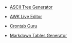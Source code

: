 

* [ASCII Tree Generator](https://tree.nathanfriend.io/)

* [AWK Live Editor](https://awk.js.org/)

* [Crontab Guru](https://crontab.guru/)

* [Markdown Tables Generator](https://www.tablesgenerator.com/markdown_tables)